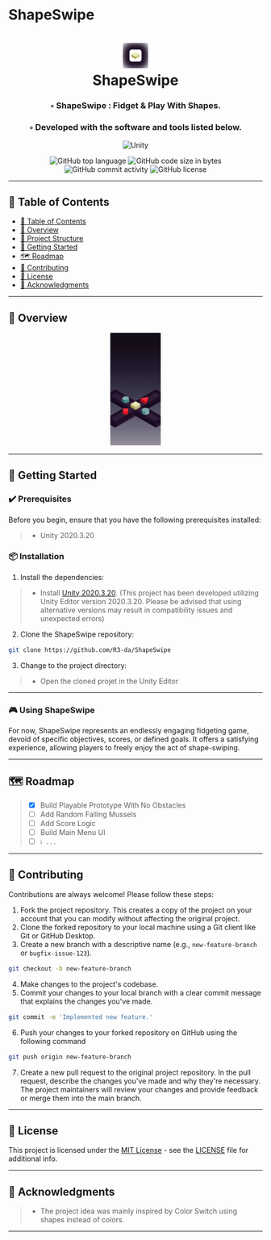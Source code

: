 # ShapeSwipe
<div align="center">
<h1 align="center">
<img src="./img/app_icon_wbg.webp" width="50" />
<br>ShapeSwipe
</h1>
<h3>◦ ShapeSwipe : Fidget & Play With Shapes.</h3>
<h3>◦ Developed with the software and tools listed below.</h3>

<p align="center">
<img src="https://img.shields.io/badge/Unity-0467DF.svg?style&logo=Unity&logoColor=white" alt="Unity" />
</p>
<img src="https://img.shields.io/github/languages/top/R3-da/ShapeSwipe?style&color=5D6D7E" alt="GitHub top language" />
<img src="https://img.shields.io/github/languages/code-size/R3-da/ShapeSwipe?style&color=5D6D7E" alt="GitHub code size in bytes" />
<img src="https://img.shields.io/github/commit-activity/m/R3-da/ShapeSwipe?style&color=5D6D7E" alt="GitHub commit activity" />
<img src="https://img.shields.io/github/license/R3-da/ShapeSwipe?style&color=5D6D7E" alt="GitHub license" />
</div>

---

## 📒 Table of Contents
- [📒 Table of Contents](#-table-of-contents)
- [📍 Overview](#-overview)
- [📂 Project Structure](#project-structure)
- [🚀 Getting Started](#-getting-started)
- [🗺 Roadmap](#-roadmap)
- [🤝 Contributing](#-contributing)
- [📄 License](#-license)
- [👏 Acknowledgments](#-acknowledgments)

---

## 📍 Overview

<div align="center">
  <img src="./img/demo.gif" alt="demo.gif" width="100"/>
</div>

---

## 🚀 Getting Started

### ✔️ Prerequisites

Before you begin, ensure that you have the following prerequisites installed:
> - Unity 2020.3.20

### 📦 Installation

1. Install the dependencies:
> - Install [Unity 2020.3.20](https://unity.com/releases/editor/whats-new/2020.3.20). (This project has been developed utilizing Unity Editor version 2020.3.20. Please be advised that using alternative versions may result in compatibility issues and unexpected errors)

2. Clone the ShapeSwipe repository:
```sh
git clone https://github.com/R3-da/ShapeSwipe
```

3. Change to the project directory:
> - Open the cloned projet in the Unity Editor

---

### 🎮 Using ShapeSwipe

For now, ShapeSwipe represents an endlessly engaging fidgeting game, devoid of specific objectives, scores, or defined goals. It offers a satisfying experience, allowing players to freely enjoy the act of shape-swiping.

---


## 🗺 Roadmap

> - [X] Build Playable Prototype With No Obstacles
> - [ ] Add Random Falling Mussels
> - [ ] Add Score Logic
> - [ ] Build Main Menu UI
> - [ ] `ℹ️ ...`

---

## 🤝 Contributing

Contributions are always welcome! Please follow these steps:
1. Fork the project repository. This creates a copy of the project on your account that you can modify without affecting the original project.
2. Clone the forked repository to your local machine using a Git client like Git or GitHub Desktop.
3. Create a new branch with a descriptive name (e.g., `new-feature-branch` or `bugfix-issue-123`).
```sh
git checkout -b new-feature-branch
```
4. Make changes to the project's codebase.
5. Commit your changes to your local branch with a clear commit message that explains the changes you've made.
```sh
git commit -m 'Implemented new feature.'
```
6. Push your changes to your forked repository on GitHub using the following command
```sh
git push origin new-feature-branch
```
7. Create a new pull request to the original project repository. In the pull request, describe the changes you've made and why they're necessary.
The project maintainers will review your changes and provide feedback or merge them into the main branch.

---

## 📄 License

This project is licensed under the [MIT License](LICENSE) - see the [LICENSE](LICENSE) file for additional info.

---

## 👏 Acknowledgments

> - The project idea was mainly inspired by Color Switch using shapes instead of colors.

---
